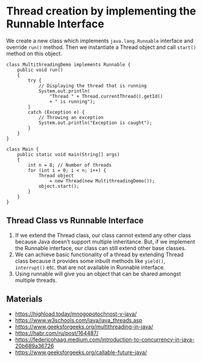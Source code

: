# Thread creation by implementing the Runnable Interface

We create a new class which implements `java.lang.Runnable` interface and override `run()` method. Then we instantiate a Thread object and call `start()` method on this object.

```
class MultithreadingDemo implements Runnable {
    public void run()
    {
        try {
            // Displaying the thread that is running
            System.out.println(
                "Thread " + Thread.currentThread().getId()
                + " is running");
        }
        catch (Exception e) {
            // Throwing an exception
            System.out.println("Exception is caught");
        }
    }
}
 
class Main {
    public static void main(String[] args)
    {
        int n = 8; // Number of threads
        for (int i = 0; i < n; i++) {
            Thread object
                = new Thread(new MultithreadingDemo());
            object.start();
        }
    }
}
```
## Thread Class vs Runnable Interface

1. If we extend the Thread class, our class cannot extend any other class because Java doesn’t support multiple inheritance. But, if we implement the Runnable interface, our class can still extend other base classes.
2. We can achieve basic functionality of a thread by extending Thread class because it provides some inbuilt methods like `yield()`, `interrupt()` etc. that are not available in Runnable interface.
3. Using runnable will give you an object that can be shared amongst multiple threads.

## Materials
* https://highload.today/mnogopotochnost-v-java/
* https://www.w3schools.com/java/java_threads.asp
* https://www.geeksforgeeks.org/multithreading-in-java/
* https://habr.com/ru/post/164487/
* https://federicohaag.medium.com/introduction-to-concurrency-in-java-20b689a36726
* https://www.geeksforgeeks.org/callable-future-java/